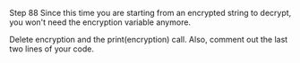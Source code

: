 Step 88
Since this time you are starting from an encrypted string to decrypt, you won't need the encryption variable anymore.

Delete encryption and the print(encryption) call. Also, comment out the last two lines of your code.
